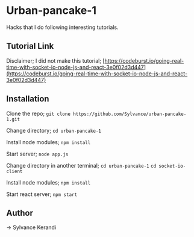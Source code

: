 # Urban-pancake-1
Hacks that I do following interesting tutorials.

## Tutorial Link
Disclaimer; I did not make this tutorial;
[https://codeburst.io/going-real-time-with-socket-io-node-js-and-react-3e0f02d3d447](https://codeburst.io/going-real-time-with-socket-io-node-js-and-react-3e0f02d3d447)

## Installation
Clone the repo;
`git clone https://github.com/Sylvance/urban-pancake-1.git`

Change directory;
`cd urban-pancake-1`

Install node modules;
`npm install`

Start server;
`node app.js`

Change directory in another terminal;
`cd urban-pancake-1`
`cd socket-io-client`

Install node modules;
`npm install`

Start react server;
`npm start`

## Author
-> Sylvance Kerandi
